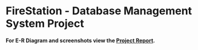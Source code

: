# FireStation - Database Management System Project
#### For E-R Diagram and screenshots view the [Project Report](mihirahlawat.github.io/dbms/report).
